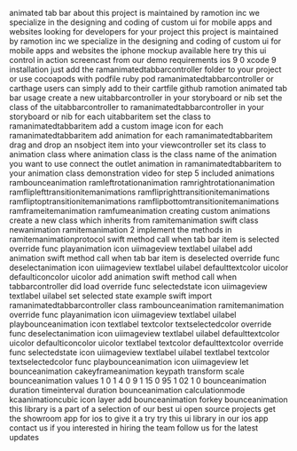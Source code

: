 animated tab bar about this project is maintained by ramotion inc we specialize in the designing and coding of custom ui for mobile apps and websites looking for developers for your project this project is maintained by ramotion inc we specialize in the designing and coding of custom ui for mobile apps and websites the iphone mockup available here try this ui control in action screencast from our demo requirements ios 9 0 xcode 9 installation just add the ramanimatedtabbarcontroller folder to your project or use cocoapods with podfile ruby pod ramanimatedtabbarcontroller or carthage users can simply add to their cartfile github ramotion animated tab bar usage create a new uitabbarcontroller in your storyboard or nib set the class of the uitabbarcontroller to ramanimatedtabbarcontroller in your storyboard or nib for each uitabbaritem set the class to ramanimatedtabbaritem add a custom image icon for each ramanimatedtabbaritem add animation for each ramanimatedtabbaritem drag and drop an nsobject item into your viewcontroller set its class to animation class where animation class is the class name of the animation you want to use connect the outlet animation in ramanimatedtabbaritem to your animation class demonstration video for step 5 included animations rambounceanimation ramleftrotationanimation ramrightrotationanimation ramfliplefttransitionitemanimations ramfliprighttransitionitemanimations ramfliptoptransitionitemanimations ramflipbottomtransitionitemanimations ramframeitemanimation ramfumeanimation creating custom animations create a new class which inherits from ramitemanimation swift class newanimation ramitemanimation 2 implement the methods in ramitemanimationprotocol swift method call when tab bar item is selected override func playanimation icon uiimageview textlabel uilabel add animation swift method call when tab bar item is deselected override func deselectanimation icon uiimageview textlabel uilabel defaulttextcolor uicolor defaulticoncolor uicolor add animation swift method call when tabbarcontroller did load override func selectedstate icon uiimageview textlabel uilabel set selected state example swift import ramanimatedtabbarcontroller class rambounceanimation ramitemanimation override func playanimation icon uiimageview textlabel uilabel playbounceanimation icon textlabel textcolor textselectedcolor override func deselectanimation icon uiimageview textlabel uilabel defaulttextcolor uicolor defaulticoncolor uicolor textlabel textcolor defaulttextcolor override func selectedstate icon uiimageview textlabel uilabel textlabel textcolor textselectedcolor func playbounceanimation icon uiimageview let bounceanimation cakeyframeanimation keypath transform scale bounceanimation values 1 0 1 4 0 9 1 15 0 95 1 02 1 0 bounceanimation duration timeinterval duration bounceanimation calculationmode kcaanimationcubic icon layer add bounceanimation forkey bounceanimation this library is a part of a selection of our best ui open source projects get the showroom app for ios to give it a try try this ui library in our ios app contact us if you interested in hiring the team follow us for the latest updates